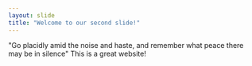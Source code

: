 ```yaml
---
layout: slide
title: "Welcome to our second slide!"
---
```

"Go placidly amid the noise and haste, and remember what peace there may be in silence"
This is a great website!
